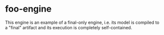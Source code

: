 foo-engine
==========

This engine is an example of a final-only engine, i.e. its model is compiled to a "final" artifact and its execution is
completely self-contained.